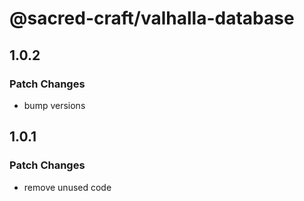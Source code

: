 # @sacred-craft/valhalla-database

## 1.0.2

### Patch Changes

- bump versions

## 1.0.1

### Patch Changes

- remove unused code
